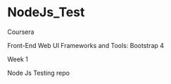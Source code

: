 # NodeJs_Test

Coursera

Front-End Web UI Frameworks and Tools: Bootstrap 4

Week 1

Node Js Testing repo
